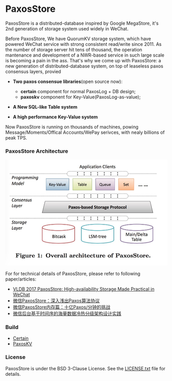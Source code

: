 PaxosStore
===========

PaxosStore is a distributed-database inspired by Google MegaStore, it's 2nd generation of storage system used widely in WeChat. 

Before PaxosStore, We have QuorumKV storage system, which have powered WeChat service with strong consistent read/write since 2011. As the number of storage server hit tens of thousand, the operation mantenance and development of a NWR-based service in such large scale is becoming a pain in the ass. That's why we come up with PaxosStore: a new generation of distributed-database system, on top of leaseless paxos consensus layers, provied
 - __Two paxos consensue libraries__(open source now): 
   - **certain** component for normal PaxosLog + DB design;
   - **paxoskv** component for Key-Value(PaxosLog-as-value);

 - __A New SQL-like Table system__
 - __A high performance Key-Value system__

Now PaxosStore is running on thousands of machines, powing Message/Moments/Offical Accounts/WePay serivces, with nealy billions of peak TPS. 

### PaxosStore Architecture

![image](images/overall_architecture.jpg)

For for technical details of PaxosStore, please refer to following paper/articles:
- [VLDB 2017 PaxosStore: High-availability Storage Made Practical in WeChat](http://www.vldb.org/pvldb/vol10/p1730-lin.pdf)
- [微信PaxosStore：深入浅出Paxos算法协议](http://www.infoq.com/cn/articles/wechat-paxosstore-paxos-algorithm-protocol)  
- [微信PaxosStore内存篇：十亿Paxos/分钟的挑战](http://www.infoq.com/cn/articles/one-billion-paxos-minutes-of-challenge)
- [微信后台基于时间序的海量数据冷热分级架构设计实践](https://mp.weixin.qq.com/s/XlZF0GDt7dnHyYuS1an6tg)


### Build

- [Certain](./certain)
- [PaxosKV](./paxoskv)

### License

PaxosStore is under the BSD 3-Clause License. See the [LICENSE.txt](./LICENSE.txt) file for details.
